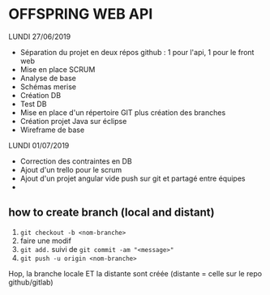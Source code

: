 ﻿# OFFSPRING WEB API #

LUNDI 27/06/2019

- Séparation du projet en deux répos github : 1 pour l'api, 1 pour le front web
- Mise en place SCRUM 
- Analyse de base 
- Schémas merise 
- Création DB 
- Test DB 
- Mise en place d'un répertoire GIT plus création des branches 
- Création projet Java sur éclipse 
- Wireframe de base

LUNDI 01/07/2019

- Correction des contraintes en DB
- Ajout d'un trello pour le scrum
- Ajout d'un projet angular vide push sur git et partagé entre équipes
- 

## how to create branch (local and distant) ##

1. `git checkout -b <nom-branche>`
2. faire une modif
3. `git add.` suivi de `git commit -am "<message>"` 
4. `git push -u origin <nom-branche>`

Hop, la branche locale ET la distante sont créée (distante = celle sur le repo github/gitlab)
